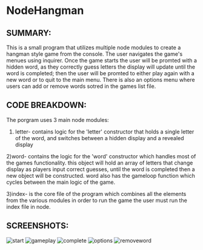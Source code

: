 # NodeHangman
## SUMMARY:
  This is a small program that utilizes multiple node modules to create a hangman style game from the console. The user navigates
the game's menues using inquirer. Once the game starts the user will be promted with a hidden word, as they correctly guess letters 
the display will update until the word is completed; then the user will be promted to either play again with a new word or to quit 
to the main menu. There is also an options menu where users can add or remove words sotred in the games list file.


## CODE BREAKDOWN:
  The porgram uses 3 main node modules:
  1) letter- contains logic for the 'letter' constructor that holds a single letter of the word, and switches between a hidden display
  and a revealed display
  
  2)word- contains the logic for the 'word' constructor which handles most of the games functionality. this object will hold an array
  of letters that change display as players input correct guesses, until the word is completed then a new object will be constructed.
  word also has the gameloop function which cycles between the main logic of the game.
  
  3)index- is the core file of the program which combines all the elements from the various modules in order to run the game the user
  must run the index file in node.
  
## SCREENSHOTS:
  ![start](https://drive.google.com/file/d/130tXoWErPxDaiZTNb7gjGkeVxjPziH50/view?usp=sharing)
  ![gameplay](https://drive.google.com/file/d/16mwA3DvSwOLLuhHdMtErhXYloUSzxRmX/view?usp=sharing)
  ![complete](https://drive.google.com/file/d/1JyvcjGl3B-BCStMkBno5Pie1spD86oU1/view?usp=sharing)
  ![options](https://drive.google.com/file/d/1rciuXThaUztfpYSoLHImM6mULLZIpycP/view?usp=sharing)
  ![removeword](https://drive.google.com/file/d/17tOmSoQoYeAQG7Ct1Y43SQGUbOHHdjMh/view?usp=sharing)
